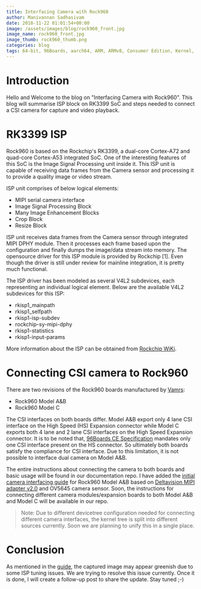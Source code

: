 ```yaml
---
title: Interfacing Camera with Rock960
author: Manivannan Sadhasivam
date: 2018-11-22 01:01:54+00:00
image: /assets/images/blog/rock960_front.jpg
image_name: rock960_front.jpg
image_thumb: rock960_thumb.png
categories: blog
tags: 64-bit, 96Boards, aarch64, ARM, ARMv8, Consumer Edition, Kernel, Linux, Rockchip, RK3399, Rock960, Vamrs, Camera, MIPI-CSI, CSI2, DPHY, ISP, Image Signal Processor, V4L2, OV5645, OmniVision, IPEX, Deltavision, MIPI adapter
---
```


# Introduction

Hello and Welcome to the blog on "Interfacing Camera with Rock960". This
blog will summarise ISP block on RK3399 SoC and steps needed to connect a CSI camera
for capture and video playback.

# RK3399 ISP

Rock960 is based on the Rockchip's RK3399, a dual-core Cortex-A72 and quad-core
Cortex-A53 integrated SoC. One of the interesting features of this SoC is the Image
Signal Processing unit inside it. This ISP unit is capable of receiving data
frames from the Camera sensor and processing it to provide a quality image or
video stream.

ISP unit comprises of below logical elements:

* MIPI serial camera interface
* Image Signal Processing Block
* Many Image Enhancement Blocks
* Crop Block
* Resize Block

ISP unit receives data frames from the Camera sensor through integrated
MIPI DPHY module. Then it processes each frame based upon the configuration
and finally dumps the image/data stream into memory. The opensource driver for
this ISP module is provided by Rockchip [1]. Even though the driver is still under
review for mainline integration, it is pretty much functional.

The ISP driver has been modeled as several V4L2 subdevices, each representing
an individual logical element. Below are the available V4L2 subdevices for this
ISP:

* rkisp1_mainpath
* rkisp1_selfpath
* rkisp1-isp-subdev
* rockchip-sy-mipi-dphy
* rkisp1-statistics
* rkisp1-input-params

More information about the ISP can be obtained from [Rockchip WiKi](http://opensource.rock-chips.com/wiki_Rockchip-isp1).

# Connecting CSI camera to Rock960

There are two revisions of the Rock960 boards manufactured by [Vamrs](http://vamrs.com/):

* Rock960 Model A&B
* Rock960 Model C

The CSI interfaces on both boards differ. Model A&B export only 4 lane CSI
interface on the High Speed (HS) Expansion connector while Model C exports both
4 lane and 2 lane CSI interfaces on the High Speed Expansion connector. It
is to be noted that, [96Boards CE Specification](https://linaro.co/ce-specification)
mandates only one CSI interface present on the HS connector. So ultimately both
boards satisfy the compliance for CSI interface. Due to this limitation, it is
not possible to interface dual camera on Model A&B.

The entire instructions about connecting the camera to both boards and basic usage will be
found in our documentation repo. I have added the [initial camera interfacing
guide](https://github.com/96boards/documentation/blob/master/consumer/rock/guides/camera-module.md) for Rock960 Model A&B based on [Deltavision MIPI adapter v2.0](https://www.96boards.org/product/mipiadapter/) and OV5645 camera sensor. Soon, the instructions for connecting
different camera modules/expansion boards to both Model A&B and Model C will be
available in our repo.

> Note: Due to different devicetree configuration needed for connecting different
>       camera interfaces, the kernel tree is split into different sources currently.
>       Soon we are planning to unify this in a single place.

# Conclusion

As mentioned in the [guide](https://github.com/96boards/documentation/blob/master/consumer/rock/guides/camera-module.md), the captured image may appear greenish due to some ISP tuning
issues. We are trying to resolve this issue currently. Once it is done, I will create
a follow-up post to share the update. Stay tuned ;-)
